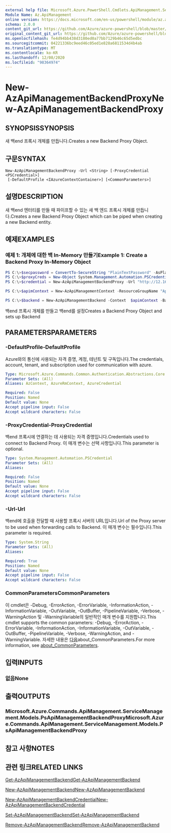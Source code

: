 ```yaml
---
external help file: Microsoft.Azure.PowerShell.Cmdlets.ApiManagement.ServiceManagement.dll-Help.xml
Module Name: Az.ApiManagement
online version: https://docs.microsoft.com/en-us/powershell/module/az.apimanagement/new-azapimanagementbackendproxy
schema: 2.0.0
content_git_url: https://github.com/Azure/azure-powershell/blob/master/src/ApiManagement/ApiManagement/help/New-AzApiManagementBackendProxy.md
original_content_git_url: https://github.com/Azure/azure-powershell/blob/master/src/ApiManagement/ApiManagement/help/New-AzApiManagementBackendProxy.md
ms.openlocfilehash: fe4d94bb438d3180ed0a77bb7129b46c65d5edbc
ms.sourcegitcommit: 04221336bc9eed46c05ed1e828a6811534d4b4ab
ms.translationtype: MT
ms.contentlocale: ko-KR
ms.lasthandoff: 12/08/2020
ms.locfileid: "98364974"
---
```

# <span data-ttu-id="e7a29-101">New-AzApiManagementBackendProxy</span><span class="sxs-lookup"><span data-stu-id="e7a29-101">New-AzApiManagementBackendProxy</span></span>

## <span data-ttu-id="e7a29-102">SYNOPSIS</span><span class="sxs-lookup"><span data-stu-id="e7a29-102">SYNOPSIS</span></span>
<span data-ttu-id="e7a29-103">새 백end 프록시 개체를 만듭니다.</span><span class="sxs-lookup"><span data-stu-id="e7a29-103">Creates a new Backend Proxy Object.</span></span>

## <span data-ttu-id="e7a29-104">구문</span><span class="sxs-lookup"><span data-stu-id="e7a29-104">SYNTAX</span></span>

```
New-AzApiManagementBackendProxy -Url <String> [-ProxyCredential <PSCredential>]
 [-DefaultProfile <IAzureContextContainer>] [<CommonParameters>]
```

## <span data-ttu-id="e7a29-105">설명</span><span class="sxs-lookup"><span data-stu-id="e7a29-105">DESCRIPTION</span></span>
<span data-ttu-id="e7a29-106">새 백end 엔터티를 만들 때 파이프할 수 있는 새 백 엔드 프록시 개체를 만듭니다.</span><span class="sxs-lookup"><span data-stu-id="e7a29-106">Creates a new Backend Proxy Object which can be piped when creating a new Backend entity.</span></span>

## <span data-ttu-id="e7a29-107">예제</span><span class="sxs-lookup"><span data-stu-id="e7a29-107">EXAMPLES</span></span>

### <span data-ttu-id="e7a29-108">예제 1: 개체에 대한 백 In-Memory 만들기</span><span class="sxs-lookup"><span data-stu-id="e7a29-108">Example 1: Create a Backend Proxy In-Memory Object</span></span>
```powershell
PS C:\>$secpassword = ConvertTo-SecureString "PlainTextPassword" -AsPlainText -Force
PS C:\>$proxyCreds = New-Object System.Management.Automation.PSCredential ("foo", $secpassword)
PS C:\>$credential = New-AzApiManagementBackendProxy -Url "http://12.168.1.1:8080" -ProxyCredential $proxyCreds

PS C:\>$apimContext = New-AzApiManagementContext -ResourceGroupName "Api-Default-WestUS" -ServiceName "contoso"

PS C:\>$backend = New-AzApiManagementBackend -Context  $apimContext -BackendId 123 -Url 'https://contoso.com/awesomeapi' -Protocol http -Title "first backend" -SkipCertificateChainValidation $true -Proxy $credential -Description "backend with proxy server"
```

<span data-ttu-id="e7a29-109">백end 프록시 개체를 만들고 백end를 설정</span><span class="sxs-lookup"><span data-stu-id="e7a29-109">Creates a Backend Proxy Object and sets up Backend</span></span>

## <span data-ttu-id="e7a29-110">PARAMETERS</span><span class="sxs-lookup"><span data-stu-id="e7a29-110">PARAMETERS</span></span>

### <span data-ttu-id="e7a29-111">-DefaultProfile</span><span class="sxs-lookup"><span data-stu-id="e7a29-111">-DefaultProfile</span></span>
<span data-ttu-id="e7a29-112">Azure와의 통신에 사용되는 자격 증명, 계정, 테넌트 및 구독입니다.</span><span class="sxs-lookup"><span data-stu-id="e7a29-112">The credentials, account, tenant, and subscription used for communication with azure.</span></span>

```yaml
Type: Microsoft.Azure.Commands.Common.Authentication.Abstractions.Core.IAzureContextContainer
Parameter Sets: (All)
Aliases: AzContext, AzureRmContext, AzureCredential

Required: False
Position: Named
Default value: None
Accept pipeline input: False
Accept wildcard characters: False
```

### <span data-ttu-id="e7a29-113">-ProxyCredential</span><span class="sxs-lookup"><span data-stu-id="e7a29-113">-ProxyCredential</span></span>
<span data-ttu-id="e7a29-114">백end 프록시에 연결하는 데 사용되는 자격 증명입니다.</span><span class="sxs-lookup"><span data-stu-id="e7a29-114">Credentials used to connect to Backend Proxy.</span></span> <span data-ttu-id="e7a29-115">이 매개 변수는 선택 사항입니다.</span><span class="sxs-lookup"><span data-stu-id="e7a29-115">This parameter is optional.</span></span>

```yaml
Type: System.Management.Automation.PSCredential
Parameter Sets: (All)
Aliases:

Required: False
Position: Named
Default value: None
Accept pipeline input: False
Accept wildcard characters: False
```

### <span data-ttu-id="e7a29-116">-Url</span><span class="sxs-lookup"><span data-stu-id="e7a29-116">-Url</span></span>
<span data-ttu-id="e7a29-117">백end에 호출을 전달할 때 사용할 프록시 서버의 URL입니다.</span><span class="sxs-lookup"><span data-stu-id="e7a29-117">Url of the Proxy server to be used when forwarding calls to Backend.</span></span>
<span data-ttu-id="e7a29-118">이 매개 변수는 필수입니다.</span><span class="sxs-lookup"><span data-stu-id="e7a29-118">This parameter is required.</span></span>

```yaml
Type: System.String
Parameter Sets: (All)
Aliases:

Required: True
Position: Named
Default value: None
Accept pipeline input: False
Accept wildcard characters: False
```

### <span data-ttu-id="e7a29-119">CommonParameters</span><span class="sxs-lookup"><span data-stu-id="e7a29-119">CommonParameters</span></span>
<span data-ttu-id="e7a29-120">이 cmdlet은 -Debug, -ErrorAction, -ErrorVariable, -InformationAction, -InformationVariable, -OutVariable, -OutBuffer, -PipelineVariable, -Verbose, -WarningAction 및 -WarningVariable의 일반적인 매개 변수를 지원합니다.</span><span class="sxs-lookup"><span data-stu-id="e7a29-120">This cmdlet supports the common parameters: -Debug, -ErrorAction, -ErrorVariable, -InformationAction, -InformationVariable, -OutVariable, -OutBuffer, -PipelineVariable, -Verbose, -WarningAction, and -WarningVariable.</span></span> <span data-ttu-id="e7a29-121">자세한 내용은 [다음](http://go.microsoft.com/fwlink/?LinkID=113216)about_CommonParameters.</span><span class="sxs-lookup"><span data-stu-id="e7a29-121">For more information, see [about_CommonParameters](http://go.microsoft.com/fwlink/?LinkID=113216).</span></span>

## <span data-ttu-id="e7a29-122">입력</span><span class="sxs-lookup"><span data-stu-id="e7a29-122">INPUTS</span></span>

### <span data-ttu-id="e7a29-123">없음</span><span class="sxs-lookup"><span data-stu-id="e7a29-123">None</span></span>

## <span data-ttu-id="e7a29-124">출력</span><span class="sxs-lookup"><span data-stu-id="e7a29-124">OUTPUTS</span></span>

### <span data-ttu-id="e7a29-125">Microsoft.Azure.Commands.ApiManagement.ServiceManagement.Models.PsApiManagementBackendProxy</span><span class="sxs-lookup"><span data-stu-id="e7a29-125">Microsoft.Azure.Commands.ApiManagement.ServiceManagement.Models.PsApiManagementBackendProxy</span></span>

## <span data-ttu-id="e7a29-126">참고 사항</span><span class="sxs-lookup"><span data-stu-id="e7a29-126">NOTES</span></span>

## <span data-ttu-id="e7a29-127">관련 링크</span><span class="sxs-lookup"><span data-stu-id="e7a29-127">RELATED LINKS</span></span>

[<span data-ttu-id="e7a29-128">Get-AzApiManagementBackend</span><span class="sxs-lookup"><span data-stu-id="e7a29-128">Get-AzApiManagementBackend</span></span>](./Get-AzApiManagementBackend.md)

[<span data-ttu-id="e7a29-129">New-AzApiManagementBackend</span><span class="sxs-lookup"><span data-stu-id="e7a29-129">New-AzApiManagementBackend</span></span>](./New-AzApiManagementBackend.md)

[<span data-ttu-id="e7a29-130">New-AzApiManagementBackendCredential</span><span class="sxs-lookup"><span data-stu-id="e7a29-130">New-AzApiManagementBackendCredential</span></span>](./New-AzApiManagementBackendCredential.md)

[<span data-ttu-id="e7a29-131">Set-AzApiManagementBackend</span><span class="sxs-lookup"><span data-stu-id="e7a29-131">Set-AzApiManagementBackend</span></span>](./Set-AzApiManagementBackend.md)

[<span data-ttu-id="e7a29-132">Remove-AzApiManagementBackend</span><span class="sxs-lookup"><span data-stu-id="e7a29-132">Remove-AzApiManagementBackend</span></span>](./Remove-AzApiManagementBackend.md)
